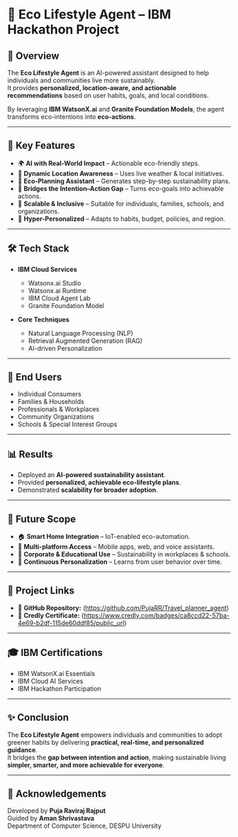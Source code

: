 # 🌱 Eco Lifestyle Agent – IBM Hackathon Project

## 📌 Overview
The **Eco Lifestyle Agent** is an AI-powered assistant designed to help individuals and communities live more sustainably.  
It provides **personalized, location-aware, and actionable recommendations** based on user habits, goals, and local conditions.  

By leveraging **IBM WatsonX.ai** and **Granite Foundation Models**, the agent transforms eco-intentions into **eco-actions**.

---

## 🚀 Key Features
- 🌍 **AI with Real-World Impact** – Actionable eco-friendly steps.  
- 📍 **Dynamic Location Awareness** – Uses live weather & local initiatives.  
- 📝 **Eco-Planning Assistant** – Generates step-by-step sustainability plans.  
- 🔄 **Bridges the Intention–Action Gap** – Turns eco-goals into achievable actions.  
- 👥 **Scalable & Inclusive** – Suitable for individuals, families, schools, and organizations.  
- 🤖 **Hyper-Personalized** – Adapts to habits, budget, policies, and region.  

---

## 🛠️ Tech Stack
- **IBM Cloud Services**  
  - Watsonx.ai Studio  
  - Watsonx.ai Runtime  
  - IBM Cloud Agent Lab  
  - Granite Foundation Model  

- **Core Techniques**  
  - Natural Language Processing (NLP)  
  - Retrieval Augmented Generation (RAG)  
  - AI-driven Personalization  

---

## 👥 End Users
- Individual Consumers  
- Families & Households  
- Professionals & Workplaces  
- Community Organizations  
- Schools & Special Interest Groups  

---

## 📊 Results
- Deployed an **AI-powered sustainability assistant**.  
- Provided **personalized, achievable eco-lifestyle plans**.  
- Demonstrated **scalability for broader adoption**.  

---

## 🔮 Future Scope
- 🏠 **Smart Home Integration** – IoT-enabled eco-automation.  
- 📱 **Multi-platform Access** – Mobile apps, web, and voice assistants.  
- 🏢 **Corporate & Educational Use** – Sustainability in workplaces & schools.  
- 🤝 **Continuous Personalization** – Learns from user behavior over time.  

---

## 📂 Project Links
- 🔗 **GitHub Repository:** (https://github.com/PujaRR/Travel_planner_agent)
- 📜 **Credly Certificate:** (https://www.credly.com/badges/ca8ccd22-57ba-4e69-b2df-115de60ddf85/public_url)

---

## 🎓 IBM Certifications
- IBM WatsonX.ai Essentials  
- IBM Cloud AI Services  
- IBM Hackathon Participation  

---

## ✨ Conclusion
The **Eco Lifestyle Agent** empowers individuals and communities to adopt greener habits by delivering **practical, real-time, and personalized guidance**.  
It bridges the **gap between intention and action**, making sustainable living **simpler, smarter, and more achievable for everyone**.  

---

## 🙌 Acknowledgements
Developed by **Puja Raviraj Rajput**  
Guided by **Aman Shrivastava**  
Department of Computer Science, DESPU University
